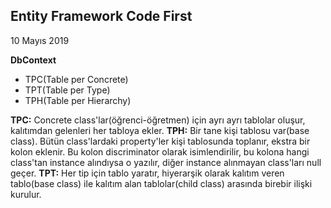 ## Entity Framework Code First

10 Mayıs 2019

**DbContext**

- TPC(Table per Concrete)
- TPT(Table per Type)
- TPH(Table per Hierarchy)

**TPC:** Concrete class'lar(öğrenci-öğretmen) için ayrı ayrı tablolar oluşur, kalıtımdan gelenleri her tabloya ekler.
**TPH:** Bir tane kişi tablosu var(base class). Bütün class'lardaki property'ler kişi tablosunda toplanır, ekstra bir kolon eklenir. Bu kolon discriminator olarak isimlendirilir, bu kolona hangi class'tan instance alındıysa o yazılır, diğer instance alınmayan class'ları null geçer.
**TPT:** Her tip için tablo yaratır, hiyerarşik olarak kalıtım veren tablo(base class) ile kalıtım alan tablolar(child class) arasında birebir ilişki kurulur.
